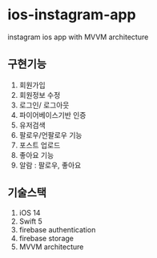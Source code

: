 # ios-instagram-app
instagram ios app with MVVM architecture

## 구현기능
1. 회원가입
2. 회원정보 수정
3. 로그인/ 로그아웃
4. 파이어베이스기반 인증
5. 유저검색
6. 팔로우/언팔로우 기능
7. 포스트 업로드
8. 좋아요 기능
9. 알람 : 팔로우, 좋아요

## 기술스택
1. iOS 14
2. Swift 5
3. firebase authentication
4. firebase storage
5. MVVM architecture
